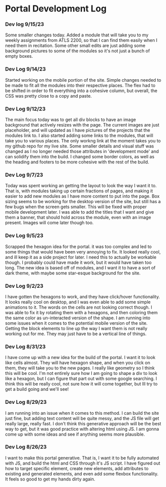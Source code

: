 # Portal Development Log

### Dev log 9/15/23
Some smaller changes today. Added a module that will take you to my weekly assignments from ATLS 2200, so that I can find them easily when I need them in recitation. Some other small edits are just adding some background pictures to some of the modules so it's not just a bunch of empty boxes.

### Dev Log 9/14/23
Started working on the mobile portion of the site. Simple changes needed to be made to fit all the modules into their respective places. The flex had to be shifted in order to fit everything into a cohesive column, but overall, the CSS was pretty close to a copy and paste.

### Dev Log 9/12/23
The main focus today was to get all div blocks to have an image background that actively resizes with the page. The current images are just placeholder, and will updated as I have pictures of the projects that the modules link to. I also started adding some links to the modules, that will take you to various places. The only workng link at the moment takes you to my github repo for my live site. Some smaller details and visual stuff was changed as I no longer needed those attributes in 'development mode' and can solidify them into the build. I changed some border colors, as well as the heading and footers to be more cohesive with the rest of the build.

### Dev Log 9/7/23
Today was spent working an getting the layout to look the way I want it to. That is, with modules taking up certain fractions of pages, and making it easier to add new modules as I have more content to put into the page. Box sizing seems to be working for the desktop version of the site, but still has a few bugs when the screen gets smaller. This will be fixed with proper mobile development later. I was able to add the titles that I want and give them a banner, that should hold across the module, even with an image present. Images will come later though too.

### Dev Log 9/5/23
Scrapped the hexagon idea for the portal. it was too complex and led to some things that would have been very annoying to fix. It looked really cool, and ill keep it as a side project for later. I need this to actually be workable though. I probably could have made it work, but it would have taken too long. The new idea is based off of modules, and I want it to have a sort of dark theme, with maybe some star-esque background for the site.

### Dev Log 9/2/23
I have gotten the hexagons to work, and they have click/hover functionality. It looks really cool on desktop, and I was even able to add some simple animations to it. The words on the cells are not looking correct though. I was able to fix it by rotating them with a hexagons, and then coloring them the same color as un-interacted version of the shape. 
I am running into some issues when it comes to the potential mobile version of the site. Getting the block elements to line up the way I want them is not really working out for me. They may just have to be a vertical line of things.

### Dev Log 8/31/23
I have come up with a new idea for the build of the portal. I want it to look like cells almost. They will have hexagon shape, and when you click on them, they will take you to the new pages. I really like geometry so I think this will be cool. I'm not entirely sure how I am going to shape a div to look like a hexagon, but I can figure that part out with some google searching. I think this will be really cool, not sure how it will come together, but Ill try to get a build going and we'll see!

### Dev Log 8/29/23
I am running into an issue when it comes to this method. I can build the site just fine, but adding text content will be quite messy, and the JS file will get really large, really fast. I don't think this generative approach will be the best way to get, but it was good practice with altering html using JS. I am gonna come up with some ideas and see if anything seems more plausible.

### Dev Log 8/26/23
I want to make this portal generative. That is, I want it to be fully automated with JS, and build the html and CSS through it's JS script. I have figured out how to target specific element, create new elements, add attributes to existing and generated elements, and even add some flexbox functionality. It feels so good to get my hands dirty again.